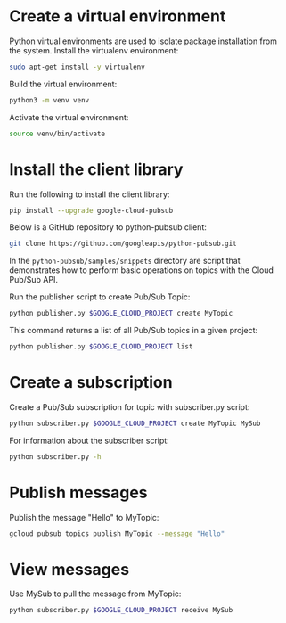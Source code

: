 # Create a virtual environment

Python virtual environments are used to isolate package installation from the system. Install the virtualenv environment:

```sh
sudo apt-get install -y virtualenv
```

Build the virtual environment:

```sh
python3 -m venv venv
```

Activate the virtual environment:

```sh
source venv/bin/activate
```

#  Install the client library
Run the following to install the client library:

```sh
pip install --upgrade google-cloud-pubsub
```

Below is a GitHub repository to python-pubsub client:

```sh
git clone https://github.com/googleapis/python-pubsub.git
```

In the `python-pubsub/samples/snippets` directory are script that demonstrates how to perform basic operations on topics with the Cloud Pub/Sub API. 

Run the publisher script to create Pub/Sub Topic:

```sh
python publisher.py $GOOGLE_CLOUD_PROJECT create MyTopic
```

This command returns a list of all Pub/Sub topics in a given project:

```sh
python publisher.py $GOOGLE_CLOUD_PROJECT list
```

# Create a subscription

Create a Pub/Sub subscription for topic with subscriber.py script:

```sh
python subscriber.py $GOOGLE_CLOUD_PROJECT create MyTopic MySub
```

For information about the subscriber script:

```sh
python subscriber.py -h
```

#  Publish messages

Publish the message "Hello" to MyTopic:

```sh
gcloud pubsub topics publish MyTopic --message "Hello"
```

# View messages

Use MySub to pull the message from MyTopic:

```sh
python subscriber.py $GOOGLE_CLOUD_PROJECT receive MySub
```
